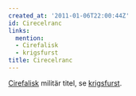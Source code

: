 ```yaml
---
created_at: '2011-01-06T22:00:44Z'
id: Cirecelranc
links:
  mention:
  - Cirefalisk
  - krigsfurst
title: Cirecelranc
---
```


[Cirefalisk] militär titel, se [krigsfurst].

  [Cirefalisk]: Cirefalisk
  [krigsfurst]: krigsfurst

